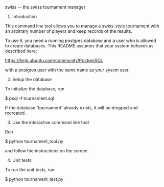 swiss -- the swiss tournament manager

1. Introduction

This command line tool allows you to manage a swiss-style tournament
with an arbitrary number of players and keep records of the results.

To use it, you need a running postgres database and a user who is
allowed to create databases. This README assumes that your system
behaves as described here:

  https://help.ubuntu.com/community/PostgreSQL

with a postgres user with the same name as your sysem user.

2. Setup the database

To initialize the database, run

  $ psql -f tournament.sql

If the database 'tournament' already exists, it will be dropped and
recreated.

3. Use the interactive command line tool

Run

  $ python tournament_tool.py

and follow the instructions on the screen.

4. Unit tests

To run the unit tests, run

  $ python tournament_test.py




